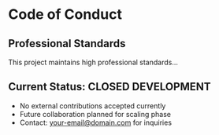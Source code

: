 # Code of Conduct

## Professional Standards
This project maintains high professional standards...

## Current Status: CLOSED DEVELOPMENT
- No external contributions accepted currently
- Future collaboration planned for scaling phase
- Contact: your-email@domain.com for inquiries
